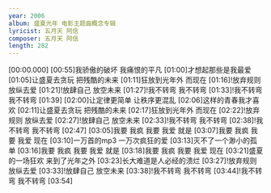 ```yaml
---
year: 2006
album: 盛夏光年 电影主题曲概念专辑
lyricist: 五月天 阿信
composer: 五月天 阿信
length: 282
---
```

[00:00.000]
[00:55]我骄傲的破坏 我痛恨的平凡
[01:00]才想起那些是我最爱
[01:05]让盛夏去贪玩 把残酷的未来
[01:11]狂放到光年外 而现在
[01:16]!放弃规则 放纵去爱
[01:21]!放肆自己 放空未来
[01:27]!我不转弯 我不转弯
[01:33]!我不转弯 我不转弯
[01:39]
[02:00]让定律更简单 让秩序更混乱
[02:06]这样的青春我才喜欢
[02:11]让盛夏去贪玩 把残酷的未来
[02:17]狂放到光年外 而现在
[02:22]!放弃规则 放纵去爱
[02:27]!放肆自己 放空未来
[02:33]!我不转弯 我不转弯
[02:38]!我不转弯 我不转弯
[02:47]
[03:05]我要 我疯 我要 我爱 就是
[03:07]我要 我疯 我要 我爱 现在
[03:10]一万首的mp3 一万次疯狂的爱
[03:13]灭不了一个渺小的孤单
[03:16]我要 我疯 我要 我爱 就是
[03:18]我要 我疯 我要 我爱 现在
[03:21]盛夏的一场狂欢 来到了光年之外
[03:23]长大难道是人必经的溃烂
[03:27]!放弃规则 放纵去爱
[03:33]!放肆自己 放空未来
[03:38]!我不转弯 我不转弯
[03:44]!我不转弯 我不转弯
[03:54]